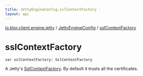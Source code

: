 ```yaml
---
title: JettyEngineConfig.sslContextFactory - 
layout: api
---
```


<div class='api-docs-breadcrumbs'><a href="../index.html">io.ktor.client.engine.jetty</a> / <a href="index.html">JettyEngineConfig</a> / <a href="./ssl-context-factory.html">sslContextFactory</a></div>

# sslContextFactory

<div class="signature"><code><span class="keyword">var </span><span class="identifier">sslContextFactory</span><span class="symbol">: </span><span class="identifier">SslContextFactory</span></code></div>

A Jetty's <a href="#">SslContextFactory</a>. By default it trusts all the certificates.

